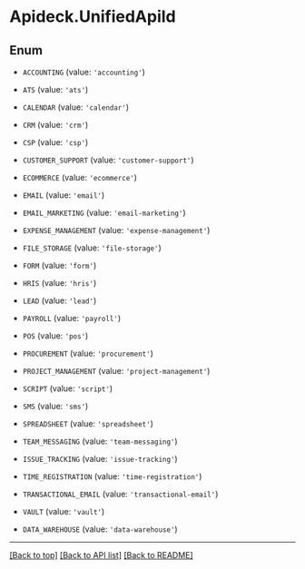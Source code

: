 # Apideck.UnifiedApiId

## Enum


* `ACCOUNTING` (value: `'accounting'`)

* `ATS` (value: `'ats'`)

* `CALENDAR` (value: `'calendar'`)

* `CRM` (value: `'crm'`)

* `CSP` (value: `'csp'`)

* `CUSTOMER_SUPPORT` (value: `'customer-support'`)

* `ECOMMERCE` (value: `'ecommerce'`)

* `EMAIL` (value: `'email'`)

* `EMAIL_MARKETING` (value: `'email-marketing'`)

* `EXPENSE_MANAGEMENT` (value: `'expense-management'`)

* `FILE_STORAGE` (value: `'file-storage'`)

* `FORM` (value: `'form'`)

* `HRIS` (value: `'hris'`)

* `LEAD` (value: `'lead'`)

* `PAYROLL` (value: `'payroll'`)

* `POS` (value: `'pos'`)

* `PROCUREMENT` (value: `'procurement'`)

* `PROJECT_MANAGEMENT` (value: `'project-management'`)

* `SCRIPT` (value: `'script'`)

* `SMS` (value: `'sms'`)

* `SPREADSHEET` (value: `'spreadsheet'`)

* `TEAM_MESSAGING` (value: `'team-messaging'`)

* `ISSUE_TRACKING` (value: `'issue-tracking'`)

* `TIME_REGISTRATION` (value: `'time-registration'`)

* `TRANSACTIONAL_EMAIL` (value: `'transactional-email'`)

* `VAULT` (value: `'vault'`)

* `DATA_WAREHOUSE` (value: `'data-warehouse'`)


---

[[Back to top]](#) [[Back to API list]](../../../../README.md#documentation-for-api-endpoints) [[Back to README]](../../../../README.md)


